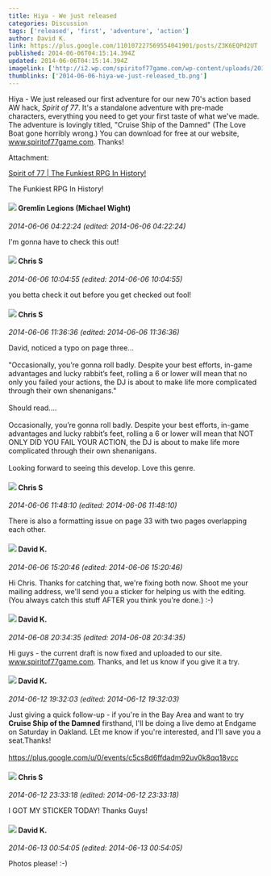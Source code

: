 ```yaml
---
title: Hiya - We just released
categories: Discussion
tags: ['released', 'first', 'adventure', 'action']
author: David K.
link: https://plus.google.com/110107227569554041901/posts/Z3K6EQPd2UT
published: 2014-06-06T04:15:14.394Z
updated: 2014-06-06T04:15:14.394Z
imagelink: ['http://i2.wp.com/spiritof77game.com/wp-content/uploads/2014/06/250px-Coffy.png?fit=1024,1024']
thumblinks: ['2014-06-06-hiya-we-just-released_tb.png']
---
```


Hiya - We just released our first adventure for our new 70&#39;s action based AW hack, <i>Spirit of 77</i>. It&#39;s a standalone adventure with pre-made characters, everything you need to get your first taste of what we&#39;ve made. The adventure is lovingly titled, &quot;Cruise Ship of the Damned&quot; (The Love Boat gone horribly wrong.) You can download for free at our website, <a href="http://www.spiritof77game.com" class="ot-anchor">www.spiritof77game.com</a>. Thanks!


Attachment:

<a href='http://www.spiritof77game.com'>Spirit of 77 | The Funkiest RPG In History!</a>


The Funkiest RPG In History!
<div id='comment z13yjpbyen3bj3lpz04chplxft22jrpobpo0k'>
  <h4><img src='{{site.baseurl}}//images/avatars/114463285882634100096_photo.jpg'> Gremlin Legions (Michael Wight)</h4>
      <p><cite>2014-06-06 04:22:24 (edited: 2014-06-06 04:22:24)</cite></p>
        <p>I&#39;m gonna have to check this out!</p>
</div>
        

<div id='comment z13yjpbyen3bj3lpz04chplxft22jrpobpo0k'>
  <h4><img src='{{site.baseurl}}//images/avatars/101789477929813700533_photo.jpg'> Chris S</h4>
      <p><cite>2014-06-06 10:04:55 (edited: 2014-06-06 10:04:55)</cite></p>
        <p>you betta check it out before you get checked out fool!</p>
</div>
        

<div id='comment z13yjpbyen3bj3lpz04chplxft22jrpobpo0k'>
  <h4><img src='{{site.baseurl}}//images/avatars/101789477929813700533_photo.jpg'> Chris S</h4>
      <p><cite>2014-06-06 11:36:36 (edited: 2014-06-06 11:36:36)</cite></p>
        <p>David, noticed a typo on page three...<br /><br />&quot;Occasionally, you’re gonna roll badly. Despite your best efforts, in-game advantages and lucky rabbit’s feet, rolling a 6 or lower will mean that no only you failed your actions, the DJ is about to make life more complicated through their own shenanigans.&quot;<br /><br />Should read....<br /><br />Occasionally, you’re gonna roll badly. Despite your best efforts, in-game advantages and lucky rabbit’s feet, rolling a 6 or lower will mean that NOT ONLY DID YOU FAIL YOUR ACTION, the DJ is about to make life more complicated through their own shenanigans.<br /><br />Looking forward to seeing this develop. Love this genre.</p>
</div>
        

<div id='comment z13yjpbyen3bj3lpz04chplxft22jrpobpo0k'>
  <h4><img src='{{site.baseurl}}//images/avatars/101789477929813700533_photo.jpg'> Chris S</h4>
      <p><cite>2014-06-06 11:48:10 (edited: 2014-06-06 11:48:10)</cite></p>
        <p>There is also a formatting issue on page 33 with two pages overlapping each other.</p>
</div>
        

<div id='comment z13yjpbyen3bj3lpz04chplxft22jrpobpo0k'>
  <h4><img src='{{site.baseurl}}//images/avatars/110107227569554041901_photo.jpg'> David K.</h4>
      <p><cite>2014-06-06 15:20:46 (edited: 2014-06-06 15:20:46)</cite></p>
        <p>Hi Chris. Thanks for catching that, we&#39;re fixing both now. Shoot me your mailing address, we&#39;ll send you a sticker for helping us with the editing. (You always catch this stuff AFTER you think you&#39;re done.) :-)</p>
</div>
        

<div id='comment z13yjpbyen3bj3lpz04chplxft22jrpobpo0k'>
  <h4><img src='{{site.baseurl}}//images/avatars/110107227569554041901_photo.jpg'> David K.</h4>
      <p><cite>2014-06-08 20:34:35 (edited: 2014-06-08 20:34:35)</cite></p>
        <p>Hi guys - the current draft is now fixed and uploaded to our site. <a href="http://www.spiritof77game.com" class="ot-anchor">www.spiritof77game.com</a>. Thanks, and let us know if you give it a try.</p>
</div>
        

<div id='comment z13yjpbyen3bj3lpz04chplxft22jrpobpo0k'>
  <h4><img src='{{site.baseurl}}//images/avatars/110107227569554041901_photo.jpg'> David K.</h4>
      <p><cite>2014-06-12 19:32:03 (edited: 2014-06-12 19:32:03)</cite></p>
        <p>Just giving a quick follow-up - if you&#39;re in the Bay Area and want to try <b>Cruise Ship of the Damned</b> firsthand, I&#39;ll be doing a live demo at Endgame on Saturday in Oakland. LEt me know if you&#39;re interested, and I&#39;ll save you a seat.Thanks!<br /><br /><a href="https://plus.google.com/u/0/events/c5cs8d6ffdadm92uv0k8qq18vcc" class="ot-anchor">https://plus.google.com/u/0/events/c5cs8d6ffdadm92uv0k8qq18vcc</a></p>
</div>
        

<div id='comment z13yjpbyen3bj3lpz04chplxft22jrpobpo0k'>
  <h4><img src='{{site.baseurl}}//images/avatars/101789477929813700533_photo.jpg'> Chris S</h4>
      <p><cite>2014-06-12 23:33:18 (edited: 2014-06-12 23:33:18)</cite></p>
        <p>I GOT MY STICKER TODAY! Thanks Guys!</p>
</div>
        

<div id='comment z13yjpbyen3bj3lpz04chplxft22jrpobpo0k'>
  <h4><img src='{{site.baseurl}}//images/avatars/110107227569554041901_photo.jpg'> David K.</h4>
      <p><cite>2014-06-13 00:54:05 (edited: 2014-06-13 00:54:05)</cite></p>
        <p>Photos please! :-)</p>
</div>
        